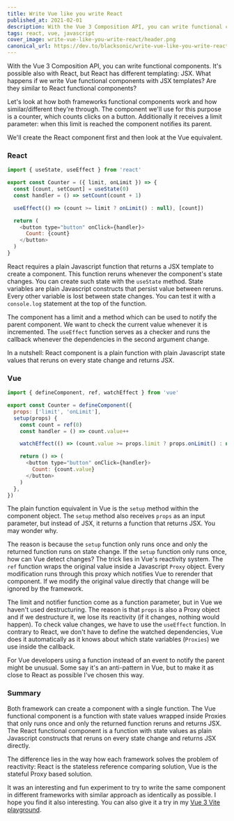 ```yaml
---
title: Write Vue like you write React
published_at: 2021-02-01
description: With the Vue 3 Composition API, you can write functional components. What happens if we write them with JSX templates? Are they similar to React functional components?
tags: react, vue, javascript
cover_image: write-vue-like-you-write-react/header.png
canonical_url: https://dev.to/blacksonic/write-vue-like-you-write-react-23p9
---
```


With the Vue 3 Composition API, you can write functional components. It's possible also with React, but React has different templating: JSX. What happens if we write Vue functional components with JSX templates? Are they similar to React functional components?

Let's look at how both frameworks functional components work and how similar/different they're through. The component we'll use for this purpose is a counter, which counts clicks on a button. Additionally it receives a limit parameter: when this limit is reached the component notifies its parent.

We'll create the React component first and then look at the Vue equivalent.

### React

```javascript
import { useState, useEffect } from 'react'

export const Counter = ({ limit, onLimit }) => {
  const [count, setCount] = useState(0)
  const handler = () => setCount(count + 1)

  useEffect(() => (count >= limit ? onLimit() : null), [count])

  return (
    <button type="button" onClick={handler}>
      Count: {count}
    </button>
  )
}
```

React requires a plain Javascript function that returns a JSX template to create a component. This function reruns whenever the component's state changes. You can create such state with the `useState` method. State variables are plain Javascript constructs that persist value between reruns. Every other variable is lost between state changes. You can test it with a `console.log` statement at the top of the function.

The component has a limit and a method which can be used to notify the parent component. We want to check the current value whenever it is incremented. The `useEffect` function serves as a checker and runs the callback whenever the dependencies in the second argument change.

In a nutshell: React component is a plain function with plain Javascript state values that reruns on every state change and returns JSX.

### Vue

```javascript
import { defineComponent, ref, watchEffect } from 'vue'

export const Counter = defineComponent({
  props: ['limit', 'onLimit'],
  setup(props) {
    const count = ref(0)
    const handler = () => count.value++

    watchEffect(() => (count.value >= props.limit ? props.onLimit() : null))

    return () => (
      <button type="button" onClick={handler}>
        Count: {count.value}
      </button>
    )
  },
})
```

The plain function equivalent in Vue is the `setup` method within the component object. The `setup` method also receives `props` as an input parameter, but instead of JSX, it returns a function that returns JSX. You may wonder why.

The reason is because the `setup` function only runs once and only the returned function runs on state change. If the `setup` function only runs once, how can Vue detect changes? The trick lies in Vue's reactivity system. The `ref` function wraps the original value inside a Javascript `Proxy` object. Every modification runs through this proxy which notifies Vue to rerender that component. If we modify the original value directly that change will be ignored by the framework.

The limit and notifier function come as a function parameter, but in Vue we haven't used destructuring. The reason is that `props` is also a Proxy object and if we destructure it, we lose its reactivity (if it changes, nothing would happen). To check value changes, we have to use the `useEffect` function. In contrary to React, we don't have to define the watched dependencies, Vue does it automatically as it knows about which state variables (`Proxies`) we use inside the callback.

For Vue developers using a function instead of an event to notify the parent might be unusual. Some say it's an anti-pattern in Vue, but to make it as close to React as possible I've chosen this way.

### Summary

Both framework can create a component with a single function. The Vue functional component is a function with state values wrapped inside Proxies that only runs once and only the returned function reruns and returns JSX. The React functional component is a function with state values as plain Javascript constructs that reruns on every state change and returns JSX directly.

The difference lies in the way how each framework solves the problem of reactivity: React is the stateless reference comparing solution, Vue is the stateful Proxy based solution.

It was an interesting and fun experiment to try to write the same component in different frameworks with similar approach as identically as possible. I hope you find it also interesting. You can also give it a try in my [Vue 3 Vite playground](https://github.com/blacksonic/vue-3-playground).
